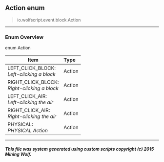 ## Action __enum__

>io.wolfscript.event.block.Action

---

### Enum Overview

enum Action

Item | Type   
--- | :--- 
LEFT_CLICK_BLOCK: <br> _Left-clicking a block_ | Action
RIGHT_CLICK_BLOCK: <br> _Right-clicking a block_ | Action
LEFT_CLICK_AIR: <br> _Left-clicking the air_ | Action
RIGHT_CLICK_AIR: <br> _Right-clicking the air_ | Action
PHYSICAL: <br> _PHYSICAL Action_ | Action



---



##### This file was system generated using custom scripts copyright (c) 2015 Mining Wolf.
	

